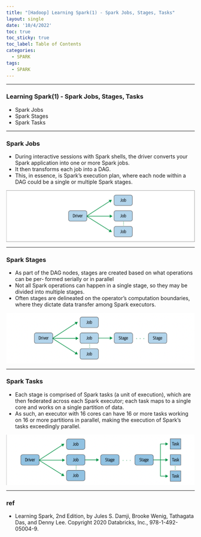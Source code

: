 ```yaml
---
title: "[Hadoop] Learning Spark(1) - Spark Jobs, Stages, Tasks"
layout: single
date: '10/4/2022'
toc: true
toc_sticky: true
toc_label: Table of Contents
categories:
  - SPARK
tags:
  - SPARK
---
```


---
### Learning Spark(1) - Spark Jobs, Stages, Tasks
* Spark Jobs
* Spark Stages
* Spark Tasks


---

### Spark Jobs
* During interactive sessions with Spark shells, the driver converts your Spark application into one or more Spark jobs.
* It then transforms each job into a DAG.
* This, in essence, is Spark’s execution plan, where each node within a DAG could be a single or multiple Spark stages.

<p align="center">
    <img src="/img/data_engineering/spark/spark_job.png" align="center">
</p>

---

### Spark Stages
* As part of the DAG nodes, stages are created based on what operations can be per‐ formed serially or in parallel
* Not all Spark operations can happen in a single stage, so they may be divided into multiple stages.
* Often stages are delineated on the operator’s computation boundaries, where they dictate data transfer among Spark executors.

<p align="center">
    <img src="/img/data_engineering/spark/spark_stage.png" align="center">
</p>

---

### Spark Tasks
* Each stage is comprised of Spark tasks (a unit of execution), which are then federated across each Spark executor; each task maps to a single core and works on a single partition of data.
* As such, an executor with 16 cores can have 16 or more tasks working on 16 or more partitions in parallel, making the execution of Spark’s tasks exceedingly parallel.

<p align="center">
    <img src="/img/data_engineering/spark/spark_task.png" align="center">
</p>

---

### ref
* Learning Spark, 2nd Edition, by Jules S. Damji, Brooke Wenig, Tathagata Das, and Denny Lee. Copyright 2020 Databricks, Inc., 978-1-492-05004-9.
